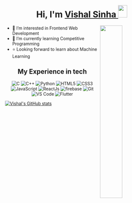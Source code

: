 <!--intRO name  -->
<h1 align="center" >Hi, I'm <a href="https://www.linkedin.com/in/vishsinh/" target="_blank"> Vishal Sinha </a> <img src="https://raw.githubusercontent.com/MartinHeinz/MartinHeinz/master/wave.gif" width="30px" height="40px"></h1><img width="38%" align="right" src="code.gif" >

- 👀 I’m interested in Frontend Web Development
- 🌱 I’m currently learning Competitive Programming
- ⭐ Looking forward to learn about Machine Learning

<h2 align="center">My Experience in tech</h2>

<p align="center"> 
<img alt="C" src="https://img.shields.io/badge/c-%2300599C.svg?&style=for-the-badge&logo=c&logoColor=white" />
<img alt="C++" src="https://img.shields.io/badge/c++-%2300599C.svg?&style=for-the-badge&logo=c%2B%2B&ogoColor=white" />
 <img alt="Python" src="https://img.shields.io/badge/python-%2314354C.svg?style=for-the-badge&logo=python&logoColor=white"/>
<img alt="HTML5" src="https://img.shields.io/badge/html5-%23E34F26.svg?&style=for-the-badge&logo=html5&logoColor=white" />
 <img alt="CSS3" src="https://img.shields.io/badge/css3-%231572B6.svg?&style=for-the-badge&logo=css3&logoColor=white" />
 <img alt="JavaScript" src="https://img.shields.io/badge/javascript-%23323330.svg?&style=for-the-badge&logo=javascript&logoColor=%23F7DF1E" />
    <img alt="ReactJs" src="https://img.shields.io/badge/React-20232A?style=for-the-badge&logo=react&logoColor=61DAFB" />
    <img alt="firebase" src="https://img.shields.io/badge/firebase-ffca28?style=for-the-badge&logo=firebase&logoColor=black" />
    <img alt="Git" src="https://img.shields.io/badge/Git-F05032?style=for-the-badge&logo=git&logoColor=white" />
    <img alt="VS Code" src="https://img.shields.io/badge/Visual_Studio_Code-0078D4?style=for-the-badge&logo=visual%20studio%20code&logoColor=white" />
    <img alt="Flutter" src="https://img.shields.io/badge/Flutter-02569B?style=for-the-badge&logo=flutter&logoColor=white" />
</p>

[![Vishal's GitHub stats](https://github-readme-stats.vercel.app/api?username=VishSinh)](https://github.com/VishSinh/github-readme-stats)

